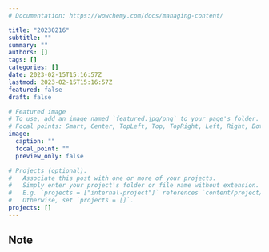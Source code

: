 ```yaml
---
# Documentation: https://wowchemy.com/docs/managing-content/

title: "20230216"
subtitle: ""
summary: ""
authors: []
tags: []
categories: []
date: 2023-02-15T15:16:57Z
lastmod: 2023-02-15T15:16:57Z
featured: false
draft: false

# Featured image
# To use, add an image named `featured.jpg/png` to your page's folder.
# Focal points: Smart, Center, TopLeft, Top, TopRight, Left, Right, BottomLeft, Bottom, BottomRight.
image:
  caption: ""
  focal_point: ""
  preview_only: false

# Projects (optional).
#   Associate this post with one or more of your projects.
#   Simply enter your project's folder or file name without extension.
#   E.g. `projects = ["internal-project"]` references `content/project/deep-learning/index.md`.
#   Otherwise, set `projects = []`.
projects: []
---
```


## Note

